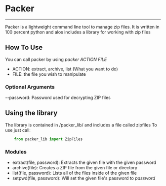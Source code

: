 # Packer
---
Packer is a lightweight command line tool to manage zip files. It is written in 100 percent python and alos includes a library for working with zip files

## How To Use

You can call packer by using *packer ACTION FILE*
- ACTION: extract, archive, list (What you want to do)
- FILE: the file you wish to manipulate

### **Optional Arguments**

--password: Password used for decrypting ZIP files

## Using the library

The library is contained in /packer_lib/ and includes a file called zipfiles
To use just call:
```python  
    from packer_lib import ZipFiles
```
### **Modules**

- extract(file, password): Extracts the given file with the given password
- archive(file): Creates a ZIP file from the given file or directory
- list(file, password): Lists all of the files inside of the given file
- setpwd(file, password): Will set the given file's password to *password*
